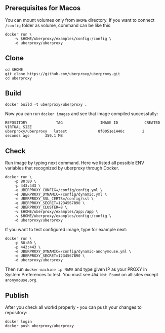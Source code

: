
## Prerequisites for Macos

You can mount volumes only from `$HOME` directory. If you want to connect `/config` folder as volume, command can be like this:

```
docker run \
	-v $HOME/uberproxy/examples/config:/config \
	-d uberproxy/uberproxy
```

## Clone

```
cd $HOME
git clone https://github.com/uberproxy/uberproxy.git
cd uberproxy
```

## Build

```
docker build -t uberproxy/uberproxy .
```

Now you can run `docker images` and see that image compiled successfully:

```
REPOSITORY             TAG                 IMAGE ID            CREATED             VIRTUAL SIZE
uberproxy/uberproxy   latest              8f0051e1440c        2 seconds ago       359.1 MB
```

## Check

Run image by typing next command. 
Here we listed all possible ENV variables that recognized by uberproxy through Docker.

```
docker run \
	-p 80:80 \
	-p 443:443 \
	-e UBERPROXY_CONFIG=/config/config.yml \
	-e UBERPROXY_DYNAMIC=/config/dynamic.yml \
	-e UBERPROXY_SSL_CERTS=/config/ssl \
	-e UBERPROXY_SECRET=1234567890 \
	-e UBERPROXY_CLUSTER=8 \
	-v $HOME/uberproxy/examples/app:/app \
	-v $HOME/uberproxy/examples/config:/config \
	-d uberproxy/uberproxy
```

If you want to test configured image, type for example next:

```
docker run \
	-p 80:80 \
	-p 443:443 \
	-e UBERPROXY_DYNAMIC=/config/dynamic-anonymouse.yml \
	-e UBERPROXY_SECRET=1234567890 \
	-d uberproxy/uberproxy
```

Then run `docker-machine ip NAME` and type given IP as your PROXY in System Preferences to test.
You must see `404 Not Found` on all sites except `anonymouse.org`.

## Publish

After you check all workd properly - you can push your changes to repository:

```
docker login
docker push uberproxy/uberproxy
```